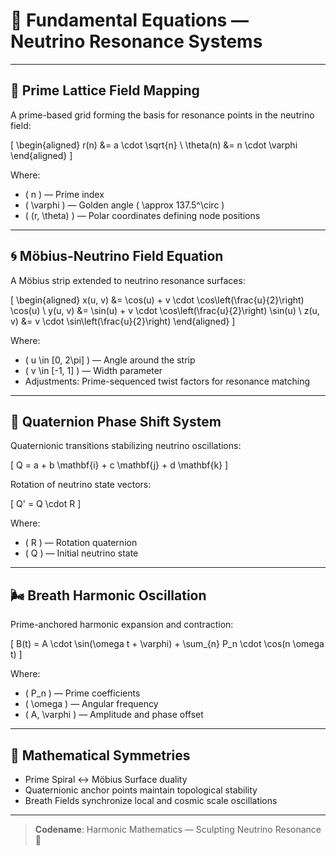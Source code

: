 # 📐 Fundamental Equations — Neutrino Resonance Systems

---

## 🌌 Prime Lattice Field Mapping

A prime-based grid forming the basis for resonance points in the neutrino field:

\[
\begin{aligned}
r(n) &= a \cdot \sqrt{n} \\
\theta(n) &= n \cdot \varphi
\end{aligned}
\]

Where:

- \( n \) — Prime index
- \( \varphi \) — Golden angle \( \approx 137.5^\circ \)
- \( (r, \theta) \) — Polar coordinates defining node positions

---

## 🌀 Möbius-Neutrino Field Equation

A Möbius strip extended to neutrino resonance surfaces:

\[
\begin{aligned}
x(u, v) &= \cos(u) + v \cdot \cos\left(\frac{u}{2}\right) \cos(u) \\
y(u, v) &= \sin(u) + v \cdot \cos\left(\frac{u}{2}\right) \sin(u) \\
z(u, v) &= v \cdot \sin\left(\frac{u}{2}\right)
\end{aligned}
\]

Where:

- \( u \in [0, 2\pi] \) — Angle around the strip
- \( v \in [-1, 1] \) — Width parameter
- Adjustments: Prime-sequenced twist factors for resonance matching

---

## 🔗 Quaternion Phase Shift System

Quaternionic transitions stabilizing neutrino oscillations:

\[
Q = a + b \mathbf{i} + c \mathbf{j} + d \mathbf{k}
\]

Rotation of neutrino state vectors:

\[
Q' = Q \cdot R
\]

Where:

- \( R \) — Rotation quaternion
- \( Q \) — Initial neutrino state

---

## 🌬️ Breath Harmonic Oscillation

Prime-anchored harmonic expansion and contraction:

\[
B(t) = A \cdot \sin(\omega t + \varphi) + \sum_{n} P_n \cdot \cos(n \omega t)
\]

Where:

- \( P_n \) — Prime coefficients
- \( \omega \) — Angular frequency
- \( A, \varphi \) — Amplitude and phase offset

---

## 🔹 Mathematical Symmetries

- Prime Spiral ↔ Möbius Surface duality
- Quaternionic anchor points maintain topological stability
- Breath Fields synchronize local and cosmic scale oscillations

---

> **Codename**: Harmonic Mathematics — Sculpting Neutrino Resonance 🌌
